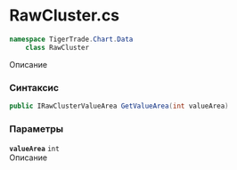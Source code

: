 
# RawCluster.cs
```csharp
namespace TigerTrade.Chart.Data  
    class RawCluster
```

Описание

### Синтаксис
```csharp
public IRawClusterValueArea GetValueArea(int valueArea)
```

### Параметры
**`valueArea`** `int`  
 Описание  
  

                    
                    
